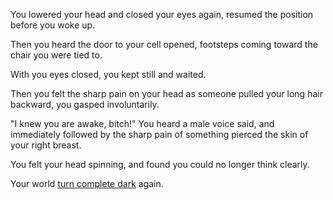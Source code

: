 You lowered your head and closed your eyes again, resumed the position before you woke up.

Then you heard the door to your cell opened, footsteps coming toward the chair you were tied to.

With you eyes closed, you kept still and waited.

Then you felt the sharp pain on your head as someone pulled your long hair backward, you gasped involuntarily.

"I knew you are awake, bitch!" You heard a male voice said, and immediately followed by the sharp pain of something pierced the skin of your right breast.

You felt your head spinning, and found you could no longer think clearly.

Your world [turn complete dark](../drugged/drugged.md) again.
